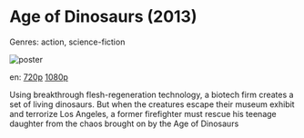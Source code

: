# Age of Dinosaurs (2013)

Genres: action, science-fiction

![poster](http://image.tmdb.org/t/p/w500/pigdOLfwnbLAmhbVHQaWgymbqmQ.jpg)

en:
  [720p](magnet:?xt=urn:btih:3457E76E5171592411135D7EA8FD1854087F07F9&tr=udp://glotorrents.pw:6969/announce&tr=udp://tracker.opentrackr.org:1337/announce&tr=udp://torrent.gresille.org:80/announce&tr=udp://tracker.openbittorrent.com:80&tr=udp://tracker.coppersurfer.tk:6969&tr=udp://tracker.leechers-paradise.org:6969&tr=udp://p4p.arenabg.ch:1337&tr=udp://tracker.internetwarriors.net:1337)
  [1080p](magnet:?xt=urn:btih:e0aa0cd44639a65b7a5adfa56d049e89d5c17a72&dn=Age+of+Dinosaurs+%282013%29+1080p+BrRip+x264+-+YIFY&tr=udp%3A%2F%2Ftracker.openbittorrent.com%3A80%2Fannounce&tr=udp%3A%2F%2Fglotorrents.pw%3A6969%2Fannounce&tr=udp%3A%2F%2Ftracker.openbittorrent.com%3A80%2Fannounce&tr=udp%3A%2F%2Ftracker.opentrackr.org%3A1337%2Fannounce&tr=udp%3A%2F%2Fzer0day.to%3A1337%2Fannounce&tr=udp%3A%2F%2Ftracker.coppersurfer.tk%3A6969%2Fannounce)
  


Using breakthrough flesh-regeneration technology, a biotech firm creates a set of living dinosaurs. But when the creatures escape their museum exhibit and terrorize Los Angeles, a former firefighter must rescue his teenage daughter from the chaos brought on by the Age of Dinosaurs